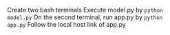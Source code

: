 Create two bash terminals
Execute model.py by
<code>python model.py</code>
On the second terminal, run app.py by
<code>python app.py</code>
Follow the local host link of app.py
